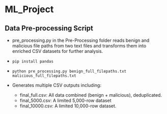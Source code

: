 # ML_Project

## Data Pre-processing Script
* pre_processing.py in the Pre-Processing folder reads benign and malicious file paths from two text files and transforms them into enriched CSV datasets for further analysis.
  
* `pip install pandas`
* `python pre_processing.py benign_full_filepaths.txt malicious_full_filepaths.txt`

* Generates multiple CSV outputs including:
	 * final_full.csv: All data combined (benign + malicious), deduplicated.
	* final_5000.csv: A limited 5,000-row dataset
	* final_10000.csv: A limited 10,000-row dataset.

